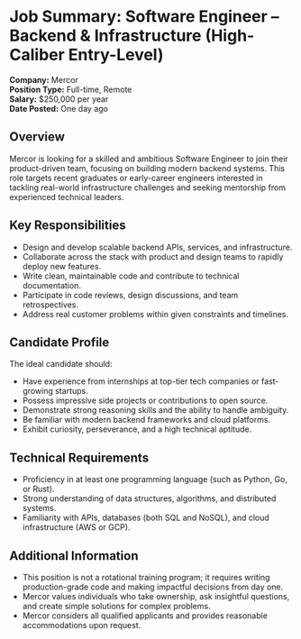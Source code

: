 # Job Summary: Software Engineer – Backend & Infrastructure (High-Caliber Entry-Level)

**Company:** Mercor  
**Position Type:** Full-time, Remote  
**Salary:** $250,000 per year  
**Date Posted:** One day ago  

## Overview

Mercor is looking for a skilled and ambitious Software Engineer to join their product-driven team, focusing on building modern backend systems. This role targets recent graduates or early-career engineers interested in tackling real-world infrastructure challenges and seeking mentorship from experienced technical leaders.

## Key Responsibilities

- Design and develop scalable backend APIs, services, and infrastructure.
- Collaborate across the stack with product and design teams to rapidly deploy new features.
- Write clean, maintainable code and contribute to technical documentation.
- Participate in code reviews, design discussions, and team retrospectives.
- Address real customer problems within given constraints and timelines.

## Candidate Profile

The ideal candidate should:

- Have experience from internships at top-tier tech companies or fast-growing startups.
- Possess impressive side projects or contributions to open source.
- Demonstrate strong reasoning skills and the ability to handle ambiguity.
- Be familiar with modern backend frameworks and cloud platforms.
- Exhibit curiosity, perseverance, and a high technical aptitude.

## Technical Requirements

- Proficiency in at least one programming language (such as Python, Go, or Rust).
- Strong understanding of data structures, algorithms, and distributed systems.
- Familiarity with APIs, databases (both SQL and NoSQL), and cloud infrastructure (AWS or GCP).

## Additional Information

- This position is not a rotational training program; it requires writing production-grade code and making impactful decisions from day one.
- Mercor values individuals who take ownership, ask insightful questions, and create simple solutions for complex problems.
- Mercor considers all qualified applicants and provides reasonable accommodations upon request.
